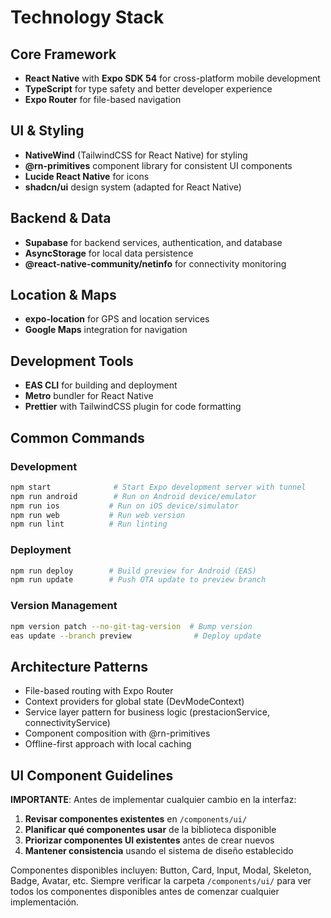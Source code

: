 # Technology Stack

## Core Framework
- **React Native** with **Expo SDK 54** for cross-platform mobile development
- **TypeScript** for type safety and better developer experience
- **Expo Router** for file-based navigation

## UI & Styling
- **NativeWind** (TailwindCSS for React Native) for styling
- **@rn-primitives** component library for consistent UI components
- **Lucide React Native** for icons
- **shadcn/ui** design system (adapted for React Native)

## Backend & Data
- **Supabase** for backend services, authentication, and database
- **AsyncStorage** for local data persistence
- **@react-native-community/netinfo** for connectivity monitoring

## Location & Maps
- **expo-location** for GPS and location services
- **Google Maps** integration for navigation

## Development Tools
- **EAS CLI** for building and deployment
- **Metro** bundler for React Native
- **Prettier** with TailwindCSS plugin for code formatting

## Common Commands

### Development
```bash
npm start              # Start Expo development server with tunnel
npm run android        # Run on Android device/emulator
npm run ios           # Run on iOS device/simulator
npm run web           # Run web version
npm run lint          # Run linting
```

### Deployment
```bash
npm run deploy        # Build preview for Android (EAS)
npm run update        # Push OTA update to preview branch
```

### Version Management
```bash
npm version patch --no-git-tag-version  # Bump version
eas update --branch preview              # Deploy update
```

## Architecture Patterns
- File-based routing with Expo Router
- Context providers for global state (DevModeContext)
- Service layer pattern for business logic (prestacionService, connectivityService)
- Component composition with @rn-primitives
- Offline-first approach with local caching

## UI Component Guidelines
**IMPORTANTE**: Antes de implementar cualquier cambio en la interfaz:

1. **Revisar componentes existentes** en `/components/ui/` 
2. **Planificar qué componentes usar** de la biblioteca disponible
3. **Priorizar componentes UI existentes** antes de crear nuevos
4. **Mantener consistencia** usando el sistema de diseño establecido

Componentes disponibles incluyen: Button, Card, Input, Modal, Skeleton, Badge, Avatar, etc. Siempre verificar la carpeta `/components/ui/` para ver todos los componentes disponibles antes de comenzar cualquier implementación.